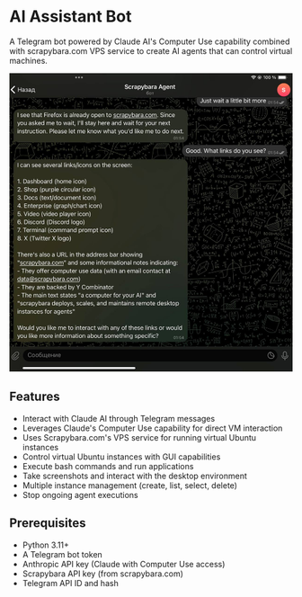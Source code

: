 # AI Assistant Bot

A Telegram bot powered by Claude AI's Computer Use capability combined with scrapybara.com VPS service to create AI agents that can control virtual machines.

![Example](example.jpg)

## Features

- Interact with Claude AI through Telegram messages
- Leverages Claude's Computer Use capability for direct VM interaction
- Uses Scrapybara.com's VPS service for running virtual Ubuntu instances
- Control virtual Ubuntu instances with GUI capabilities
- Execute bash commands and run applications
- Take screenshots and interact with the desktop environment
- Multiple instance management (create, list, select, delete)
- Stop ongoing agent executions

## Prerequisites

- Python 3.11+
- A Telegram bot token
- Anthropic API key (Claude with Computer Use access)
- Scrapybara API key (from scrapybara.com)
- Telegram API ID and hash
